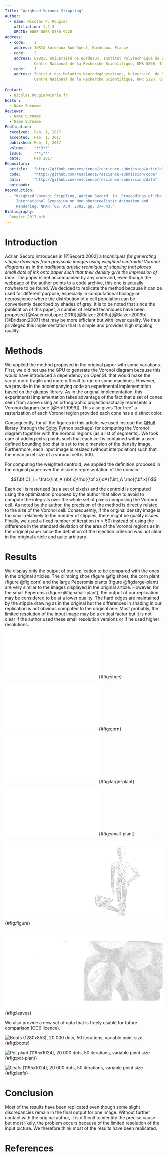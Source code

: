 ```yaml
---
Title: "Weighted Voronoi Stippling"
Author:
  - name: Nicolas P. Rougier
    affiliation: 1,2,3
    ORCID: 0000-0003-0330-9428
Address:
  - code:    1
    address: INRIA Bordeaux Sud-Ouest, Bordeaux, France.
  - code:    2
    address: LaBRI, Université de Bordeaux, Institut Polytechnique de Bordeaux,
             Centre National de la Recherche Scientifique, UMR 5800, Talence, France.
  - code:    3
    address: Institut des Maladies Neurodégénératives, Université  de Bordeaux,
             Centre National de la Recherche Scientifique, UMR 5293, Bordeaux, France.
    
Contact:
  - Nicolas.Rougier@inria.fr
Editor:
  - Name Surname
Reviewer:
  - Name Surname
  - Name Surname
Publication:
  received:  Feb, 1, 2017
  accepted:  Feb, 1, 2017
  published: Feb, 1, 2017
  volume:    "**3**"
  issue:     "**1**"
  date:      Feb 2017
Repository:
  article:   "http://github.com/rescience/rescience-submission/article"
  code:      "http://github.com/rescience/rescience-submission/code"
  data:      "http://github.com/rescience/rescience-submission/data"
  notebook:  
Reproduction:
  - "Weighted Voronoi Stippling, Adrian Secord. In: Proceedings of the 2Nd
     International Symposium on Non-photorealistic Animation and
     Rendering. NPAR ’02. ACM, 2002, pp. 37– 43."
Bibliography:
  Rougier-2017.bib
---
```


# Introduction

Adrian Secord introduces in [@Secord:2002] a *techniques for generating stipple
drawings from grayscale images using weighted centroidal Voronoi diagrams* as
in *the traditional artistic technique of stippling that places small dots of
ink onto paper such that their density give the impression of tone*. The paper
is not accompanied by any code and, even though
the [webpage](http://www.mrl.nyu.edu/~ajsecord/stipples.html) of the author
points to a code archive, this one is actually nowhere to be found. We decided
to replicate the method because it can be used for different purpose, especially
in computational biology or neuroscience where the distribution of a cell
population can be conveniently described by shades of grey. It is to be noted
that since the publication of this paper, a number of related techniques have
been
proposed [@AscencioLopez:2010][@Balzer:2009a][@Balzer:2009b][@Bridson:2007]
that may be more efficient but with lower quality. We thus privileged this
implementation that is simple and provides high stippling quality.

# Methods

We applied the method proposed in the original paper with some variations.
First, we did not use the GPU to generate the Voronoi diagram because this
would have introduced a dependency on OpenGL that would make the script more
fragile and more difficult to run on some machines. However, we provide in the
accompanying code an experimental implementation based on
the [glumpy](http://glumpy.github.io) library. As in the original
implementation, this experimental implementation takes advantage of the fact
that a set of cones seen from above using an orthographic projectionactually
represents a Voronoi diagram (see [@Hoff:1999]). This also gives "for free" a
rasterization of each Voronoi region provided each cone has a distinct color.

Consequently, for all the figures in this article, we used instead
the [QHull](http://www.qhull.org) library (through
the [Scipy](https://scipy.github.io) Python package) for computing the Voronoi
diagram together with the Voronoi regions (as a list of segments). We took care
of adding extra points such that each cell is contained within a user-defined
bounding box that is set to the dimension of the density image. Furthermore,
each input image is resized (without interpolation) such that the mean pixel
size of a voronoi cell is 500. 

For computing the weighted centroid, we applied the definition proposed in the
original paper over the discrete representation of the domain:

$${\bf C}_i = \frac{\int_A {\bf x}\rho({\bf x})dA}{\int_A \rho({\bf x})}$$

Each cell is rasterized (as a set of pixels) and the centroid is computed using
the optimization proposed by the author that allow to avoid to compute the
integrals over the whole set of pixels composing the Voronoi cell. As noted by
the author, the precision of the method is directly related to the size of the
Voronoi cell. Consequently, if the original density image is too small
relatively to the number of stipples, there might be quality issues. Finally,
we used a fixed number of iteration ($n=50$) instead of using the difference in
the standard deviation of the area of the Voronoi regions as in the original
paper since the definition of the rejection criterion was not clear in the
original article and quite arbitrary.

# Results

We display only the output of our replication to be compared with the ones
in the original articles. The climbing shoe (figure @fig:shoe), the corn plant
(figure @fig:corn) and the large Peperomia plants (figure @fig:large-plant) are
very similar to the images displayed in the original article. However, for the
small Peperomia (figure @fig:small-plant), the output of our replication may be
considered to be at a lower quality. The hard edges are maintained by the
stipple drawing as in the original but the differences in shading in our
replication is not obvious compated to the original one. Most probably, the
limited resolution of the input image may be a critical factor but it is not
clear if the author used these small resolution versions or if he used higher
resolutions.

![Climbing shoe (1300x1300), 5 000 dots, 50 iterations, fixed point size](./shoe_1300x1300_org-stipple.pdf){#fig:shoe}

![Corn plant (991x934), 20 000 dots, 50 iterations, fixed point size](./plant4h-stipple.pdf){#fig:corn}

![Large Peperomia plant (700x700), 20 000 dots, 50 iterations, fixed point size](./plant5_700x700-stipple.pdf){#fig:large-plant}

![Small Peperomia plant (400x400), 20 000 dots, 50 iterations, fixed point size](./plant2_400x400-stipple.pdf){#fig:small-plant}

![Figure (512x512), 1000 stipples, 50 iterations, fixed point size](./figure-montage.png){#fig:figure}

![Close-up of large Peperomia leaves (1024x1024), 20000 stipples, 50 iterations, fixed point size](./leaves-montage.png){#fig:leaves}


We also provide a new set of data that is freely usable for future comparison
(CC0 licence).

![Boots (1280x853), 20 000 dots, 50 iterations, variable point size](./boots-montage.png){#fig:boots}

![Pot plant (1195x1024), 20 000 dots, 50 iterations, variable point size](./pot-plant-montage.png){#fig:pot-plant}

![Leafs (1195x1024), 20 000 dots, 50 iterations, variable point size](./leafs-montage.png){#fig:leafs}


# Conclusion

Most of the results have been replicated even though some slight discrepancies
remain in the final output for one image. Without further contact with the
original author, it is difficult to identify the precise cause but most likely,
the problem occurs because of the limited resolution of the input picture. We
therefore think most of the results have been replicated.

# References
